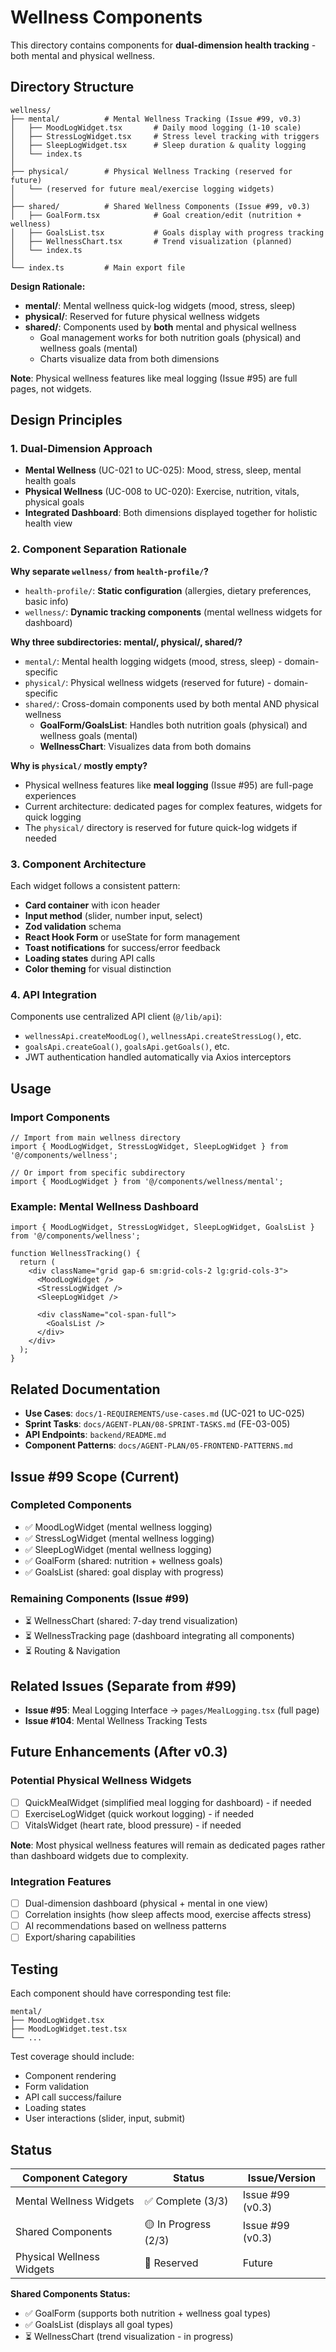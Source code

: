 # Wellness Components

This directory contains components for **dual-dimension health tracking** - both mental and physical wellness.

## Directory Structure

```
wellness/
├── mental/          # Mental Wellness Tracking (Issue #99, v0.3)
│   ├── MoodLogWidget.tsx       # Daily mood logging (1-10 scale)
│   ├── StressLogWidget.tsx     # Stress level tracking with triggers
│   ├── SleepLogWidget.tsx      # Sleep duration & quality logging
│   └── index.ts
│
├── physical/        # Physical Wellness Tracking (reserved for future)
│   └── (reserved for future meal/exercise logging widgets)
│
├── shared/          # Shared Wellness Components (Issue #99, v0.3)
│   ├── GoalForm.tsx            # Goal creation/edit (nutrition + wellness)
│   ├── GoalsList.tsx           # Goals display with progress tracking
│   ├── WellnessChart.tsx       # Trend visualization (planned)
│   └── index.ts
│
└── index.ts         # Main export file
```

**Design Rationale:**
- **mental/**: Mental wellness quick-log widgets (mood, stress, sleep)
- **physical/**: Reserved for future physical wellness widgets
- **shared/**: Components used by **both** mental and physical wellness
  - Goal management works for both nutrition goals (physical) and wellness goals (mental)
  - Charts visualize data from both dimensions

**Note**: Physical wellness features like meal logging (Issue #95) are full pages, not widgets.

## Design Principles

### 1. Dual-Dimension Approach
- **Mental Wellness** (UC-021 to UC-025): Mood, stress, sleep, mental health goals
- **Physical Wellness** (UC-008 to UC-020): Exercise, nutrition, vitals, physical goals
- **Integrated Dashboard**: Both dimensions displayed together for holistic health view

### 2. Component Separation Rationale

**Why separate `wellness/` from `health-profile/`?**
- `health-profile/`: **Static configuration** (allergies, dietary preferences, basic info)
- `wellness/`: **Dynamic tracking components** (mental wellness widgets for dashboard)

**Why three subdirectories: mental/, physical/, shared/?**
- `mental/`: Mental health logging widgets (mood, stress, sleep) - domain-specific
- `physical/`: Physical wellness widgets (reserved for future) - domain-specific  
- `shared/`: Cross-domain components used by both mental AND physical wellness
  - **GoalForm/GoalsList**: Handles both nutrition goals (physical) and wellness goals (mental)
  - **WellnessChart**: Visualizes data from both domains

**Why is `physical/` mostly empty?**
- Physical wellness features like **meal logging** (Issue #95) are full-page experiences
- Current architecture: dedicated pages for complex features, widgets for quick logging
- The `physical/` directory is reserved for future quick-log widgets if needed

### 3. Component Architecture

Each widget follows a consistent pattern:
- **Card container** with icon header
- **Input method** (slider, number input, select)
- **Zod validation** schema
- **React Hook Form** or useState for form management
- **Toast notifications** for success/error feedback
- **Loading states** during API calls
- **Color theming** for visual distinction

### 4. API Integration

Components use centralized API client (`@/lib/api`):
- `wellnessApi.createMoodLog()`, `wellnessApi.createStressLog()`, etc.
- `goalsApi.createGoal()`, `goalsApi.getGoals()`, etc.
- JWT authentication handled automatically via Axios interceptors

## Usage

### Import Components

```tsx
// Import from main wellness directory
import { MoodLogWidget, StressLogWidget, SleepLogWidget } from '@/components/wellness';

// Or import from specific subdirectory
import { MoodLogWidget } from '@/components/wellness/mental';
```

### Example: Mental Wellness Dashboard

```tsx
import { MoodLogWidget, StressLogWidget, SleepLogWidget, GoalsList } from '@/components/wellness';

function WellnessTracking() {
  return (
    <div className="grid gap-6 sm:grid-cols-2 lg:grid-cols-3">
      <MoodLogWidget />
      <StressLogWidget />
      <SleepLogWidget />
      
      <div className="col-span-full">
        <GoalsList />
      </div>
    </div>
  );
}
```

## Related Documentation

- **Use Cases**: `docs/1-REQUIREMENTS/use-cases.md` (UC-021 to UC-025)
- **Sprint Tasks**: `docs/AGENT-PLAN/08-SPRINT-TASKS.md` (FE-03-005)
- **API Endpoints**: `backend/README.md`
- **Component Patterns**: `docs/AGENT-PLAN/05-FRONTEND-PATTERNS.md`

## Issue #99 Scope (Current)

### Completed Components
- ✅ MoodLogWidget (mental wellness logging)
- ✅ StressLogWidget (mental wellness logging)
- ✅ SleepLogWidget (mental wellness logging)
- ✅ GoalForm (shared: nutrition + wellness goals)
- ✅ GoalsList (shared: goal display with progress)

### Remaining Components (Issue #99)
- ⏳ WellnessChart (shared: 7-day trend visualization)
- ⏳ WellnessTracking page (dashboard integrating all components)
- ⏳ Routing & Navigation

## Related Issues (Separate from #99)

- **Issue #95**: Meal Logging Interface → `pages/MealLogging.tsx` (full page)
- **Issue #104**: Mental Wellness Tracking Tests

## Future Enhancements (After v0.3)

### Potential Physical Wellness Widgets
- [ ] QuickMealWidget (simplified meal logging for dashboard) - if needed
- [ ] ExerciseLogWidget (quick workout logging) - if needed
- [ ] VitalsWidget (heart rate, blood pressure) - if needed

**Note**: Most physical wellness features will remain as dedicated pages rather than dashboard widgets due to complexity.

### Integration Features
- [ ] Dual-dimension dashboard (physical + mental in one view)
- [ ] Correlation insights (how sleep affects mood, exercise affects stress)
- [ ] AI recommendations based on wellness patterns
- [ ] Export/sharing capabilities

## Testing

Each component should have corresponding test file:
```
mental/
├── MoodLogWidget.tsx
├── MoodLogWidget.test.tsx
└── ...
```

Test coverage should include:
- Component rendering
- Form validation
- API call success/failure
- Loading states
- User interactions (slider, input, submit)

## Status

| Component Category | Status | Issue/Version |
|-------------------|--------|---------------|
| Mental Wellness Widgets | ✅ Complete (3/3) | Issue #99 (v0.3) |
| Shared Components | 🟡 In Progress (2/3) | Issue #99 (v0.3) |
| Physical Wellness Widgets | 📝 Reserved | Future |

**Shared Components Status:**
- ✅ GoalForm (supports both nutrition + wellness goal types)
- ✅ GoalsList (displays all goal types)
- ⏳ WellnessChart (trend visualization - in progress)

